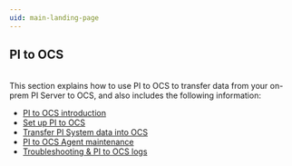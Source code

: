 ```yaml
---
uid: main-landing-page
---
```


## PI to OCS
<br>
This section explains how to use PI to OCS to transfer data from your on-prem PI Server to OCS, and also includes the following information:
<br>

* [PI to OCS introduction](xref:landing-page1)
* [Set up PI to OCS](xref:landing-page2)
* [Transfer PI System data into OCS](xref:landing-page3)
* [PI to OCS Agent maintenance](xref:landing-page4)
* [Troubleshooting & PI to OCS logs](xref:landing-page5)

